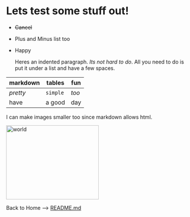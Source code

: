 # Lets test some stuff out!
+ ~~Cancel~~

- Plus and Minus list too

+  Happy

      Heres an indented paragraph. _Its not hard to do_. All you need to do is put it under a list and have a few spaces.
      
markdown | tables | fun
--- | --- | ---
*pretty* | `simple` | *too*
have | a good | day

I can make images smaller too since markdown allows html.

<img src="https://static.toiimg.com/photo/72975551.cms" alt="world"
	title="Eclipse" width="250" height="200" />

Back to Home --> [README.md](https://github.com/RileyPut7/RIleyPut7/edit/master/README.md)
